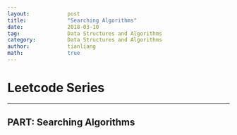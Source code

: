 ```yaml
---
layout:            post
title:             "Searching Algorithms"
date:              2018-03-10
tag:               Data Structures and Algorithms
category:          Data Structures and Algorithms
author:            tianliang
math:              true
---
```

# Leetcode Series
-------------------------------------------
## PART: Searching Algorithms
